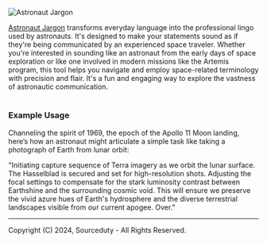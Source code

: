 ![Astronaut Jargon](https://github.com/sourceduty/Astronaut_Jargon/assets/123030236/add1cc96-8372-4706-ad03-f2b30f4ad551)

[Astronaut Jargon](https://chat.openai.com/g/g-ZU9RDeWWx-astronaut-jargon) transforms everyday language into the professional lingo used by astronauts. It's designed to make your statements sound as if they're being communicated by an experienced space traveler. Whether you're interested in sounding like an astronaut from the early days of space exploration or like one involved in modern missions like the Artemis program, this tool helps you navigate and employ space-related terminology with precision and flair. It's a fun and engaging way to explore the vastness of astronautic communication.

#
### Example Usage

Channeling the spirit of 1969, the epoch of the Apollo 11 Moon landing, here’s how an astronaut might articulate a simple task like taking a photograph of Earth from lunar orbit:

"Initiating capture sequence of Terra imagery as we orbit the lunar surface. The Hasselblad is secured and set for high-resolution shots. Adjusting the focal settings to compensate for the stark luminosity contrast between Earthshine and the surrounding cosmic void. This will ensure we preserve the vivid azure hues of Earth's hydrosphere and the diverse terrestrial landscapes visible from our current apogee. Over."

***
Copyright (C) 2024, Sourceduty - All Rights Reserved.
